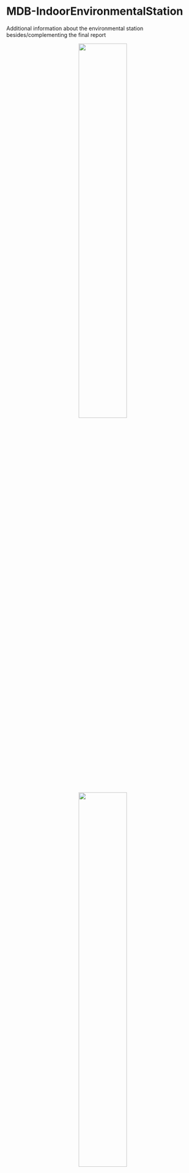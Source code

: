 # MDB-IndoorEnvironmentalStation
Additional information about the environmental station besides/complementing the final report

<p align="center">
<img src="https://user-images.githubusercontent.com/91855312/148662397-80d6e5d8-9e85-4a08-bd39-7f0af238835f.jpg" width=50% height=50%>
<br/>
<img src="https://user-images.githubusercontent.com/91855312/148662405-bb98e746-bef9-46d3-b818-6e08d32f76ce.jpg" width=50% height=50%>
</p>

* [Arduino sketch](tree/main/indoorEnvSensor) for functioning of sensor and connection to WiFi and MQTT is available 
* [Enclosure](ENCLOSURE.md) contains comments and information related to sensor case, 3D modelling and printing
